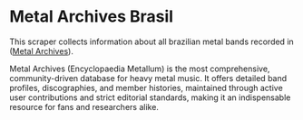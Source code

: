 # Metal Archives Brasil

This scraper collects information about all brazilian metal bands recorded in ([Metal Archives](https://www.metal-archives.com/)).

Metal Archives (Encyclopaedia Metallum) is the most comprehensive, community-driven database for heavy metal music. It offers detailed band profiles, discographies, and member histories, maintained through active user contributions and strict editorial standards, making it an indispensable resource for fans and researchers alike.